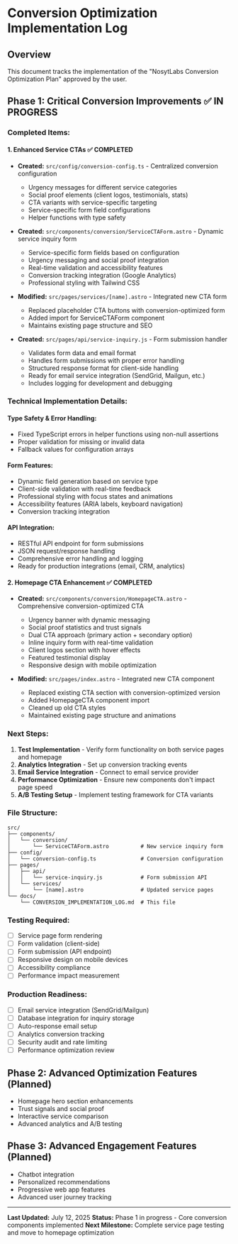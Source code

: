 # Conversion Optimization Implementation Log

## Overview
This document tracks the implementation of the "NosytLabs Conversion Optimization Plan" approved by the user.

## Phase 1: Critical Conversion Improvements ✅ IN PROGRESS

### Completed Items:

#### 1. Enhanced Service CTAs ✅ COMPLETED
- **Created:** `src/config/conversion-config.ts` - Centralized conversion configuration
  - Urgency messages for different service categories
  - Social proof elements (client logos, testimonials, stats)
  - CTA variants with service-specific targeting
  - Service-specific form field configurations
  - Helper functions with type safety

- **Created:** `src/components/conversion/ServiceCTAForm.astro` - Dynamic service inquiry form
  - Service-specific form fields based on configuration
  - Urgency messaging and social proof integration
  - Real-time validation and accessibility features
  - Conversion tracking integration (Google Analytics)
  - Professional styling with Tailwind CSS

- **Modified:** `src/pages/services/[name].astro` - Integrated new CTA form
  - Replaced placeholder CTA buttons with conversion-optimized form
  - Added import for ServiceCTAForm component
  - Maintains existing page structure and SEO

- **Created:** `src/pages/api/service-inquiry.js` - Form submission handler
  - Validates form data and email format
  - Handles form submissions with proper error handling
  - Structured response format for client-side handling
  - Ready for email service integration (SendGrid, Mailgun, etc.)
  - Includes logging for development and debugging

### Technical Implementation Details:

#### Type Safety & Error Handling:
- Fixed TypeScript errors in helper functions using non-null assertions
- Proper validation for missing or invalid data
- Fallback values for configuration arrays

#### Form Features:
- Dynamic field generation based on service type
- Client-side validation with real-time feedback
- Professional styling with focus states and animations
- Accessibility features (ARIA labels, keyboard navigation)
- Conversion tracking integration

#### API Integration:
- RESTful API endpoint for form submissions
- JSON request/response handling
- Comprehensive error handling and logging
- Ready for production integrations (email, CRM, analytics)

#### 2. Homepage CTA Enhancement ✅ COMPLETED
- **Created:** `src/components/conversion/HomepageCTA.astro` - Comprehensive conversion-optimized CTA
  - Urgency banner with dynamic messaging
  - Social proof statistics and trust signals
  - Dual CTA approach (primary action + secondary option)
  - Inline inquiry form with real-time validation
  - Client logos section with hover effects
  - Featured testimonial display
  - Responsive design with mobile optimization

- **Modified:** `src/pages/index.astro` - Integrated new CTA component
  - Replaced existing CTA section with conversion-optimized version
  - Added HomepageCTA component import
  - Cleaned up old CTA styles
  - Maintained existing page structure and animations

### Next Steps:
1. **Test Implementation** - Verify form functionality on both service pages and homepage
2. **Analytics Integration** - Set up conversion tracking events
3. **Email Service Integration** - Connect to email service provider
4. **Performance Optimization** - Ensure new components don't impact page speed
5. **A/B Testing Setup** - Implement testing framework for CTA variants

### File Structure:
```
src/
├── components/
│   └── conversion/
│       └── ServiceCTAForm.astro          # New service inquiry form
├── config/
│   └── conversion-config.ts              # Conversion configuration
├── pages/
│   ├── api/
│   │   └── service-inquiry.js            # Form submission API
│   └── services/
│       └── [name].astro                  # Updated service pages
└── docs/
    └── CONVERSION_IMPLEMENTATION_LOG.md  # This file
```

### Testing Required:
- [ ] Service page form rendering
- [ ] Form validation (client-side)
- [ ] Form submission (API endpoint)
- [ ] Responsive design on mobile devices
- [ ] Accessibility compliance
- [ ] Performance impact measurement

### Production Readiness:
- [ ] Email service integration (SendGrid/Mailgun)
- [ ] Database integration for inquiry storage
- [ ] Auto-response email setup
- [ ] Analytics conversion tracking
- [ ] Security audit and rate limiting
- [ ] Performance optimization review

## Phase 2: Advanced Optimization Features (Planned)
- Homepage hero section enhancements
- Trust signals and social proof
- Interactive service comparison
- Advanced analytics and A/B testing

## Phase 3: Advanced Engagement Features (Planned)
- Chatbot integration
- Personalized recommendations
- Progressive web app features
- Advanced user journey tracking

---

**Last Updated:** July 12, 2025
**Status:** Phase 1 in progress - Core conversion components implemented
**Next Milestone:** Complete service page testing and move to homepage optimization